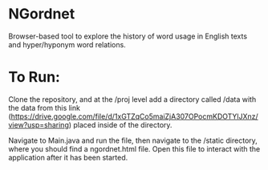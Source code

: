 # NGordnet
Browser-based tool to explore the history of word usage in English texts and hyper/hyponym word relations.

# To Run:

Clone the repository, and at the /proj level add a directory called /data with the data from this link (https://drive.google.com/file/d/1xGTZqCo5maiZjA307OPocmKDOTYlJXnz/view?usp=sharing)
placed inside of the directory.

Navigate to Main.java and run the file, then navigate to the /static directory, where you should find a ngordnet.html file. Open this file to interact with the application after it has been started.
